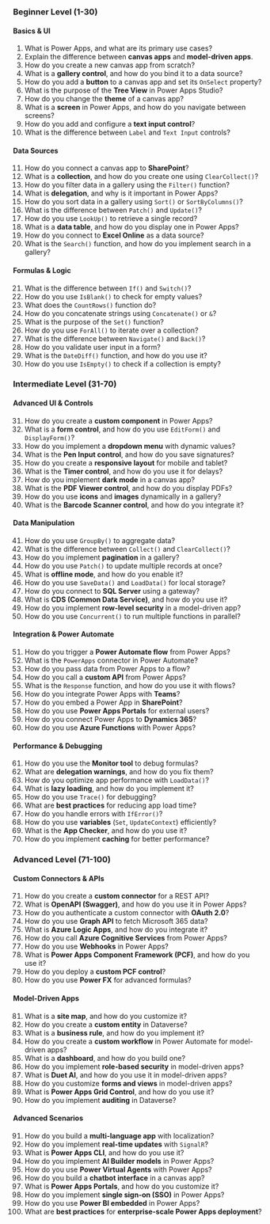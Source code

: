 ### **Beginner Level (1-30)**
#### **Basics & UI**
1. What is Power Apps, and what are its primary use cases?
2. Explain the difference between **canvas apps** and **model-driven apps**.
3. How do you create a new canvas app from scratch?
4. What is a **gallery control**, and how do you bind it to a data source?
5. How do you add a **button** to a canvas app and set its `OnSelect` property?
6. What is the purpose of the **Tree View** in Power Apps Studio?
7. How do you change the **theme** of a canvas app?
8. What is a **screen** in Power Apps, and how do you navigate between screens?
9. How do you add and configure a **text input control**?
10. What is the difference between `Label` and `Text Input` controls?

#### **Data Sources**
11. How do you connect a canvas app to **SharePoint**?
12. What is a **collection**, and how do you create one using `ClearCollect()`?
13. How do you filter data in a gallery using the `Filter()` function?
14. What is **delegation**, and why is it important in Power Apps?
15. How do you sort data in a gallery using `Sort()` or `SortByColumns()`?
16. What is the difference between `Patch()` and `Update()`?
17. How do you use `LookUp()` to retrieve a single record?
18. What is a **data table**, and how do you display one in Power Apps?
19. How do you connect to **Excel Online** as a data source?
20. What is the `Search()` function, and how do you implement search in a gallery?

#### **Formulas & Logic**
21. What is the difference between `If()` and `Switch()`?
22. How do you use `IsBlank()` to check for empty values?
23. What does the `CountRows()` function do?
24. How do you concatenate strings using `Concatenate()` or `&`?
25. What is the purpose of the `Set()` function?
26. How do you use `ForAll()` to iterate over a collection?
27. What is the difference between `Navigate()` and `Back()`?
28. How do you validate user input in a form?
29. What is the `DateDiff()` function, and how do you use it?
30. How do you use `IsEmpty()` to check if a collection is empty?

### **Intermediate Level (31-70)**
#### **Advanced UI & Controls**
31. How do you create a **custom component** in Power Apps?
32. What is a **form control**, and how do you use `EditForm()` and `DisplayForm()`?
33. How do you implement a **dropdown menu** with dynamic values?
34. What is the **Pen Input control**, and how do you save signatures?
35. How do you create a **responsive layout** for mobile and tablet?
36. What is the **Timer control**, and how do you use it for delays?
37. How do you implement **dark mode** in a canvas app?
38. What is the **PDF Viewer control**, and how do you display PDFs?
39. How do you use **icons** and **images** dynamically in a gallery?
40. What is the **Barcode Scanner control**, and how do you integrate it?

#### **Data Manipulation**
41. How do you use `GroupBy()` to aggregate data?
42. What is the difference between `Collect()` and `ClearCollect()`?
43. How do you implement **pagination** in a gallery?
44. How do you use `Patch()` to update multiple records at once?
45. What is **offline mode**, and how do you enable it?
46. How do you use `SaveData()` and `LoadData()` for local storage?
47. How do you connect to **SQL Server** using a gateway?
48. What is **CDS (Common Data Service)**, and how do you use it?
49. How do you implement **row-level security** in a model-driven app?
50. How do you use `Concurrent()` to run multiple functions in parallel?

#### **Integration & Power Automate**
51. How do you trigger a **Power Automate flow** from Power Apps?
52. What is the `PowerApps` connector in Power Automate?
53. How do you pass data from Power Apps to a flow?
54. How do you call a **custom API** from Power Apps?
55. What is the `Response` function, and how do you use it with flows?
56. How do you integrate Power Apps with **Teams**?
57. How do you embed a Power App in **SharePoint**?
58. How do you use **Power Apps Portals** for external users?
59. How do you connect Power Apps to **Dynamics 365**?
60. How do you use **Azure Functions** with Power Apps?

#### **Performance & Debugging**
61. How do you use the **Monitor tool** to debug formulas?
62. What are **delegation warnings**, and how do you fix them?
63. How do you optimize app performance with `LoadData()`?
64. What is **lazy loading**, and how do you implement it?
65. How do you use `Trace()` for debugging?
66. What are **best practices** for reducing app load time?
67. How do you handle errors with `IfError()`?
68. How do you use **variables** (`Set`, `UpdateContext`) efficiently?
69. What is the **App Checker**, and how do you use it?
70. How do you implement **caching** for better performance?

### **Advanced Level (71-100)**
#### **Custom Connectors & APIs**
71. How do you create a **custom connector** for a REST API?
72. What is **OpenAPI (Swagger)**, and how do you use it in Power Apps?
73. How do you authenticate a custom connector with **OAuth 2.0**?
74. How do you use **Graph API** to fetch Microsoft 365 data?
75. What is **Azure Logic Apps**, and how do you integrate it?
76. How do you call **Azure Cognitive Services** from Power Apps?
77. How do you use **Webhooks** in Power Apps?
78. What is **Power Apps Component Framework (PCF)**, and how do you use it?
79. How do you deploy a **custom PCF control**?
80. How do you use **Power FX** for advanced formulas?

#### **Model-Driven Apps**
81. What is a **site map**, and how do you customize it?
82. How do you create a **custom entity** in Dataverse?
83. What is a **business rule**, and how do you implement it?
84. How do you create a **custom workflow** in Power Automate for model-driven apps?
85. What is a **dashboard**, and how do you build one?
86. How do you implement **role-based security** in model-driven apps?
87. What is **Duet AI**, and how do you use it in model-driven apps?
88. How do you customize **forms and views** in model-driven apps?
89. What is **Power Apps Grid Control**, and how do you use it?
90. How do you implement **auditing** in Dataverse?

#### **Advanced Scenarios**
91. How do you build a **multi-language app** with localization?
92. How do you implement **real-time updates** with `SignalR`?
93. What is **Power Apps CLI**, and how do you use it?
94. How do you implement **AI Builder models** in Power Apps?
95. How do you use **Power Virtual Agents** with Power Apps?
96. How do you build a **chatbot interface** in a canvas app?
97. What is **Power Apps Portals**, and how do you customize it?
98. How do you implement **single sign-on (SSO)** in Power Apps?
99. How do you use **Power BI embedded** in Power Apps?
100. What are **best practices** for **enterprise-scale Power Apps deployment**?

